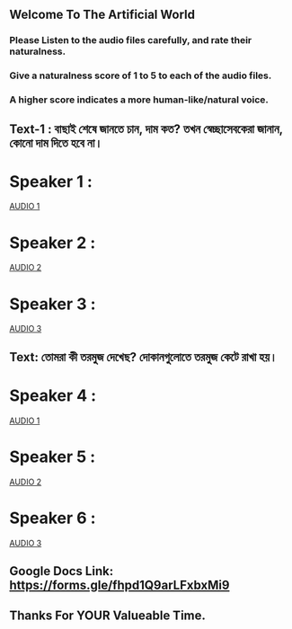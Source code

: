 ## Welcome To The Artificial World



### Please Listen to the audio files carefully, and rate their naturalness. 
### Give a naturalness score of 1 to 5 to each of the audio files.
### A higher score indicates a more human-like/natural voice.

## Text-1 : বাছাই শেষে জানতে চান, দাম কত? তখন স্বেচ্ছাসেবকেরা জানান, কোনো দাম দিতে হবে না।

# Speaker 1 :
<a href="https://user-images.githubusercontent.com/70447689/156895694-161e9974-2b5b-42f3-bc72-d6cf0431f543.mp4"> AUDIO 1 </a>
# Speaker 2 :
<a href="https://user-images.githubusercontent.com/70447689/156895704-426d1e6f-3f3a-4e11-9db4-25f826d048ef.mp4"> AUDIO 2 </a>
# Speaker 3 :
<a href="https://user-images.githubusercontent.com/70447689/156895706-b15c2eaf-9867-4b22-9d6a-8753090fd1ad.mp4"> AUDIO 3 </a>


## Text: তোমরা কী তরমুজ দেখেছ? দোকানগুলোতে তরমুজ কেটে রাখা হয়।

# Speaker 4 : 
<a href="https://user-images.githubusercontent.com/70447689/156935397-82509427-1f17-49dd-b32c-0527220eadb9.mp4"> AUDIO 1 </a>
# Speaker 5 :
<a href="https://user-images.githubusercontent.com/70447689/156935400-52ddb518-922b-4c65-888a-171fdb7029d5.mp4"> AUDIO 2 </a>
# Speaker 6 : 
<a href="https://user-images.githubusercontent.com/70447689/156935405-65638cc5-e575-4c24-8bbe-2cb4d87cc78b.mp4"> AUDIO 3 </a>




## Google Docs Link: https://forms.gle/fhpd1Q9arLFxbxMi9





## Thanks For YOUR Valueable Time.


